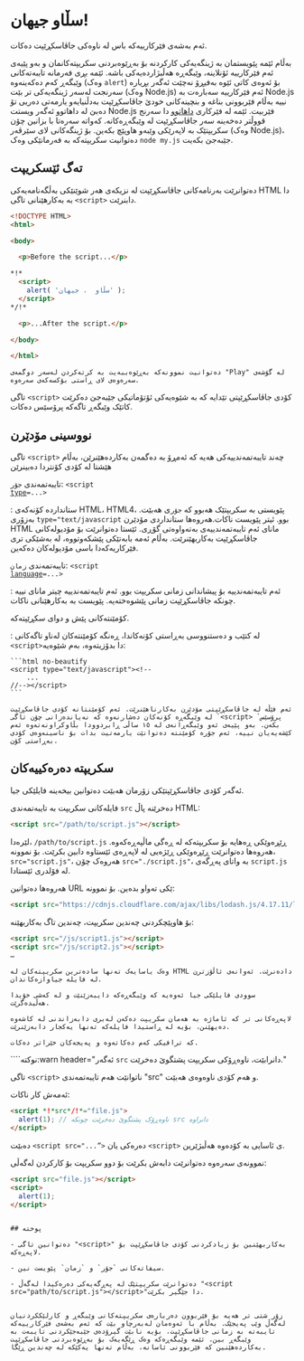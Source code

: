 # سڵاو جیهان!

ئەم بەشەی فێرکارییەکە باس لە ناوەکی جاڤاسکڕێپت دەکات.

بەڵام ئێمە پێویستمان بە ژینگەیەکی کارکردنە بۆ بەڕێوەبردنی سکریپتەکانمان و بەو پێیەی ئەم فێرکارییە ئۆنلاینە، وێبگەڕە هەڵبژاردەیەکی باشە. ئێمە بڕی فەرمانە تایبەتەکانی وێبگەڕ کەم دەکەینەوە (وەک `alert`) بۆ ئەوەی کاتی ئێوە بەفیڕۆ نەچێت ئەگەر بڕیارە سەرنجت لەسەر ژینگەیەکی تر بێت (وەک Node.js) ئەم فێرکارییە سەبارەت بە Node.js نییە بەڵام فێربوونی بناغە و بنچینەکانی خودێ جاڤاسکڕێپت بەدڵنیایەو یارمەتی دەریی تۆ دەبێ لە داهاتوو ئەگەر ویستت Node.js فێربیت. ئێمە لە فێرکاری [داهاتوو](/ui) دا سەرنج قووڵتر دەخەینە سەر جاڤاسکڕێپت لە وێبگەڕەکانە. کەواتە سەرەتا با بزانین چۆن سکریپتێک بە لاپەرێکی وێبەو هاوپێچ بکەین. بۆ ژینگەکانی لای سێرڤەر (وەک Node.js)، دەتوانیت سکریپتەکە بە فەرمانێکی وەک `node my.js` جێبەجێ بکەیت.



## تەگ ئێسکریپت

دەتوانرێت بەرنامەکانی جاڤاسکڕێپت لە نزیکەی هەر شوێنێکی بەڵگەنامەیەکی HTML دا بە بەکارهێنانی تاگی `<script>` دابنرێت.

```html run height=100
<!DOCTYPE HTML>
<html>

<body>

  <p>Before the script...</p>

*!*
  <script>
    alert( 'سڵاو  ، جیهان' );
  </script>
*/!*

  <p>...After the script.</p>

</body>

</html>
```

```online
دەتوانیت نموونەکە بەڕێوەببەیت بە کرتەکردن لەسەر دوگمەی "Play" لە گۆشەی سەرەوەی لای ڕاستی بۆکسەکەی سەرەوە.
```

تاگی `<script>` کۆدی جاڤاسکڕێپتی تێدایە کە بە شێوەیەکی ئۆتۆماتیکی جێبەجێ دەکرێت کاتێک وێبگەڕ تاگەکە پرۆسێس دەکات.


## نووسینی مۆدێرن

تاگی `<script>` چەند تایبەتمەندییەکی هەیە کە ئەمڕۆ بە دەگمەن بەکاردەهێنرێن، بەڵام هێشتا لە کۆدی کۆنتردا دەبینرێن

تایبەتمەندی `جۆر`: <code>&lt;script <u>type</u>=...&gt;</code>

: ستانداردە کۆنەکەی HTML، HTML4، پێویستی بە سکریپتێک هەبوو کە `جۆر`ی هەبێت. بەزۆری `type="text/javascript` بوو. ئیتر پێویست ناکات.هەروەها ستانداردی مۆدێرن HTML مانای ئەم تایبەتمەندییەی بەتەواوەتی گۆڕی. ئێستا دەتوانرێت بۆ مۆدیولەکانی جاڤاسکڕێپت بەکاربهێنرێت. بەڵام ئەمە بابەتێکی پێشکەوتووە، لە بەشێکی تری فێرکاریەکەدا باسی مۆدیولەکان دەکەین.

تایبەتمەندی `زمان`: <code>&lt;script <u>language</u>=...&gt;</code>

: ئەم تایبەتمەندییە بۆ پیشاندانی زمانی سکریپت بوو. ئەم تایبەتمەندییە چیتر مانای نییە چونکە جاڤاسکڕێپت زمانی پێشوەختەیە. پێویست بە بەکارهێنانی ناکات.


کۆمێنتەکانی پێش و دوای سکڕێپتەکە.


: لە کتێب و دەستنووسی بەڕاستی کۆنەکاندا، ڕەنگە کۆمێنتەکان لەناو تاگەکانی `<script>`دا بدۆزیتەوە، بەم شێوەیە:

    ```html no-beautify
    <script type="text/javascript"><!--
        ...
    //--></script>
    ```

    ئەم فێڵە لە جاڤاسکڕێپتی مۆدێرن بەکارناهێنرێت. ئەم کۆمێنتانە کۆدی جاڤاسکڕێپت لە وێبگەڕە کۆنەکان دەشارنەوە کە نەیاندەزانی چۆن تاگی `<script> `پرۆسێس بکەن. بەو پێیەی ئەو وێبگەڕانەی لە ١٥ ساڵی ڕابردوودا بڵاوکراونەتەوە ئەم کێشەیەیان نییە، ئەم جۆرە کۆمێنتە دەتوانێت یارمەتیت بدات بۆ ناسینەوەی کۆدی بەڕاستی کۆن.


## سکریپتە دەرەکییەکان

ئەگەر کۆدی جاڤاسکڕێپتێکی زۆرمان هەبێت دەتوانین بیخەینە فایلێکی جیا.

فایلەکانی سکریپت بە تایبەتمەندی `src` دەخرێنە پاڵ HTML:

```html
<script src="/path/to/script.js"></script>
```

لێرەدا، `/path/to/script.js` ڕێڕەوێکی ڕەهایە بۆ سکریپتەکە لە ڕەگی ماڵپەڕەکەوە. هەروەها دەتوانرێت ڕێڕەوێکی ڕێژەیی لە لاپەڕەی ئێستاوە دابین بکرێت. بۆ نموونە، `src="script.js"`، هەروەک چۆن `src="./script.js"`، بە واتای پەڕگەی `script.js` لە فۆلدری ئێستادا.

هەروەها دەتوانین URL ێکی تەواو بدەین. بۆ نموونە:

```html
<script src="https://cdnjs.cloudflare.com/ajax/libs/lodash.js/4.17.11/lodash.js"></script>
```

بۆ هاوپێچکردنی چەندین سکریپت، چەندین تاگ بەکاربهێنە:

```html
<script src="/js/script1.js"></script>
<script src="/js/script2.js"></script>
…
```

```smart
وەک یاسایەک تەنها سادەترین سکریپتەکان لە HTML دادەنرێت. ئەوانەی ئاڵۆزترن لە فایلە جیاوازەکاندان.

سوودی فایلێکی جیا ئەوەیە کە وێبگەڕەکە دایبەزێنێت و لە کەشی خۆیدا  هەڵیدەگرێت.

لاپەڕەکانی تر کە ئاماژە بە هەمان سکریپت دەکەن لەبری دابەزاندنی لە کاشەوە دەیهێنن، بۆیە لە ڕاستیدا فایلەکە تەنها یەکجار دابەزێنرێت.

کە ترافیکی کەم دەکاتەوە و پەیجەکان خێراتر دەکات.

```

````نوکتە:warn header="ئەگەر `src` دانرابێت، ناوەڕۆکی سکریپت پشتگوێ دەخرێت."

تاگی `<script>` ناتوانێت هەم تایبەتمەندی "src" و هەم کۆدی ناوەوەی هەبێت.

ئەمەش کار ناکات:

```html
<script *!*src*/!*="file.js">
  alert(1); // ناوەڕۆک پشتگوێ دەخرێت چونکە src دانراوە
</script>
```

دەبێت `<script src="...”>` دەرەکی یان `<script>` ی ئاسایی بە کۆدەوە هەڵبژێرین.

نموونەی سەرەوە دەتوانرێت دابەش بکرێت بۆ دوو سکریپت بۆ کارکردن لەگەڵی:

```html
<script src="file.js"></script>
<script>
  alert(1);
</script>
```
````

## پوختە

- دەتوانین تاگی "<script>" بەکاربهێنین بۆ زیادکردنی کۆدی جاڤاسکڕێپت بۆ لاپەڕەکە.

- سیفاتەکانی `جۆر` و `زمان` پێویست نین.

- دەتوانرێت سکریپتێک لە پەڕگەیەکی دەرەکیدا لەگەڵ "<script src="path/to/script.js"></script>"دا جێگیر بکرێت.


زۆر شتی تر هەیە بۆ فێربوون دەربارەی سکریپتەکانی وێبگەڕ و کارلێککردنیان لەگەڵ وێب پەیجێک. بەڵام با ئەوەمان لەبەرچاو بێت کە ئەم بەشەی فێرکارییەکە تایبەتە بە زمانی جاڤاسکڕێپت، بۆیە نابێت گیرۆدەی جێبەجێکردنی تایبەت بە وێبگەڕ بین. ئێمە وێبگەڕەکە وەک ڕێگەیەک بۆ بەڕێوەبردنی جاڤاسکڕێپت بەکاردەهێنین کە فێربوونی ئاسانە، بەڵام تەنها یەکێکە لە چەندین ڕێگا.


